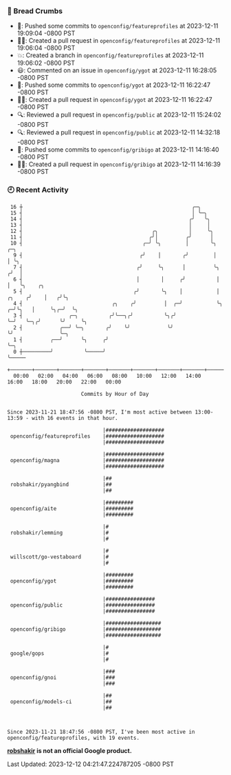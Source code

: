 ### 🍞 Bread Crumbs

 * 🚢: Pushed some commits to `openconfig/featureprofiles` at 2023-12-11 19:09:04 -0800 PST
 * ✍🏼: Created a pull request in `openconfig/featureprofiles` at 2023-12-11 19:06:04 -0800 PST
 * 💥: Created a branch in `openconfig/featureprofiles` at 2023-12-11 19:06:02 -0800 PST
 * 😃: Commented on an issue in `openconfig/ygot` at 2023-12-11 16:28:05 -0800 PST
 * 🚢: Pushed some commits to `openconfig/ygot` at 2023-12-11 16:22:47 -0800 PST
 * ✍🏼: Created a pull request in `openconfig/ygot` at 2023-12-11 16:22:47 -0800 PST
 * 🔍: Reviewed a pull request in  `openconfig/public` at 2023-12-11 15:24:02 -0800 PST
 * 🔍: Reviewed a pull request in  `openconfig/public` at 2023-12-11 14:32:18 -0800 PST
 * 🚢: Pushed some commits to `openconfig/gribigo` at 2023-12-11 14:16:40 -0800 PST
 * ✍🏼: Created a pull request in `openconfig/gribigo` at 2023-12-11 14:16:39 -0800 PST

### 🕘 Recent Activity
```
 16 ┼                                                       ╭─╮
 15 ┤                                                       │ ╰─╮
 14 ┤                                                      ╭╯   ╰╮
 13 ┤                                                      │     │
 12 ┤                                          ╭╮          │     ╰╮
 11 ┤                                         ╭╯│         ╭╯      │
 10 ┤                                       ╭─╯ ╰╮        │       ╰╮             ╭─╮
  9 ┤                                      ╭╯    │       ╭╯        │             │ ╰╮
  7 ┤                                     ╭╯     ╰╮      │         ╰╮           ╭╯  │
  6 ┤                                     │       │     ╭╯          │           │   ╰╮    ╭╮
  5 ┤                                    ╭╯       ╰╮    │           │    ╭╮    ╭╯    │   ╭╯╰╮
  4 ┤                             ╭╮    ╭╯         │  ╭─╯           ╰╮ ╭─╯╰╮   │     ╰╮╭─╯  ╰╮
  3 ┤               ╭─╮          ╭╯╰──╮╭╯          ╰╮╭╯              ╰─╯   ╰─╮╭╯      ╰╯     ╰╮
  2 ┤            ╭──╯ ╰─╮       ╭╯    ╰╯            ╰╯                       ╰╯               ╰─╮
  1 ┤         ╭──╯      ╰╮     ╭╯                                                               ╰─╮
  0 ┼─────────╯          ╰─────╯                                                                  ╰─────
    +───────+───────+───────+───────+───────+───────+───────+───────+───────+───────+───────+───────+────
  00:00   02:00   04:00   06:00   08:00   10:00   12:00   14:00   16:00   18:00   20:00   22:00   00:00   

						Commits by Hour of Day


Since 2023-11-21 18:47:56 -0800 PST, I'm most active between 13:00-13:59 - with 16 events in that hour.

```



```
                               |###################
 openconfig/featureprofiles    |###################
                               |###################

                               |###################
 openconfig/magna              |###################
                               |###################

                               |##
 robshakir/pyangbind           |##
                               |##

                               |#########
 openconfig/aite               |#########
                               |#########

                               |#
 robshakir/lemming             |#
                               |#

                               |#
 willscott/go-vestaboard       |#
                               |#

                               |#########
 openconfig/ygot               |#########
                               |#########

                               |################
 openconfig/public             |################
                               |################

                               |##################
 openconfig/gribigo            |##################
                               |##################

                               |#
 google/gops                   |#
                               |#

                               |###
 openconfig/gnoi               |###
                               |###

                               |##
 openconfig/models-ci          |##
                               |##



Since 2023-11-21 18:47:56 -0800 PST, I've been most active in openconfig/featureprofiles, with 19 events.

```
**[robshakir](mailto:robjs@google.com) is not an official Google product.**  


Last Updated: 2023-12-12 04:21:47.224787205 -0800 PST
